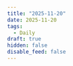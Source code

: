 ```yaml
---
title: "2025-11-20"
date: 2025-11-20
tags:
  - Daily
draft: true
hidden: false
disable_feed: false
---
```


